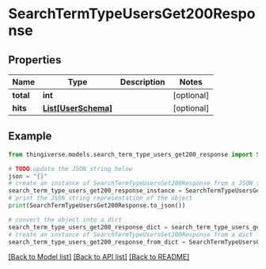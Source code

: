 # SearchTermTypeUsersGet200Response


## Properties

Name | Type | Description | Notes
------------ | ------------- | ------------- | -------------
**total** | **int** |  | [optional] 
**hits** | [**List[UserSchema]**](UserSchema.md) |  | [optional] 

## Example

```python
from thingiverse.models.search_term_type_users_get200_response import SearchTermTypeUsersGet200Response

# TODO update the JSON string below
json = "{}"
# create an instance of SearchTermTypeUsersGet200Response from a JSON string
search_term_type_users_get200_response_instance = SearchTermTypeUsersGet200Response.from_json(json)
# print the JSON string representation of the object
print(SearchTermTypeUsersGet200Response.to_json())

# convert the object into a dict
search_term_type_users_get200_response_dict = search_term_type_users_get200_response_instance.to_dict()
# create an instance of SearchTermTypeUsersGet200Response from a dict
search_term_type_users_get200_response_from_dict = SearchTermTypeUsersGet200Response.from_dict(search_term_type_users_get200_response_dict)
```
[[Back to Model list]](../README.md#documentation-for-models) [[Back to API list]](../README.md#documentation-for-api-endpoints) [[Back to README]](../README.md)


